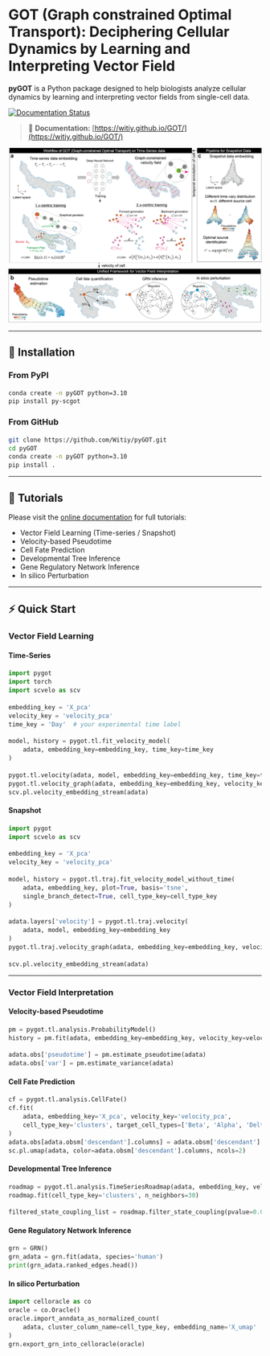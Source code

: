 # GOT (Graph constrained Optimal Transport): Deciphering Cellular Dynamics by Learning and Interpreting Vector Field

**pyGOT** is a Python package designed to help biologists analyze cellular dynamics by learning and interpreting vector fields from single-cell data.

[![Documentation Status](https://img.shields.io/badge/docs-online-blue?logo=readthedocs)](https://witiy.github.io/GOT/)

> 📘 **Documentation:** [https://witiy.github.io/GOT/](https://witiy.github.io/GOT/)

<p align="center">
  <img src="docs/source/1fig1.png" width="800px">
</p>

---

## 🚀 Installation

### From PyPI

```bash
conda create -n pyGOT python=3.10
pip install py-scgot
```

### From GitHub

```bash
git clone https://github.com/Witiy/pyGOT.git
cd pyGOT
conda create -n pyGOT python=3.10
pip install .
```

---

## 🧭 Tutorials

Please visit the [online documentation](https://witiy.github.io/GOT/) for full tutorials:

- Vector Field Learning (Time-series / Snapshot)
- Velocity-based Pseudotime
- Cell Fate Prediction
- Developmental Tree Inference
- Gene Regulatory Network Inference
- In silico Perturbation

---

## ⚡ Quick Start

### Vector Field Learning

#### Time-Series

```python
import pygot
import torch
import scvelo as scv

embedding_key = 'X_pca'
velocity_key = 'velocity_pca'
time_key = 'Day'  # your experimental time label

model, history = pygot.tl.fit_velocity_model(
    adata, embedding_key=embedding_key, time_key=time_key
)

pygot.tl.velocity(adata, model, embedding_key=embedding_key, time_key=time_key)
pygot.tl.velocity_graph(adata, embedding_key=embedding_key, velocity_key=velocity_key)
scv.pl.velocity_embedding_stream(adata)
```

#### Snapshot

```python
import pygot
import scvelo as scv

embedding_key = 'X_pca'
velocity_key = 'velocity_pca'

model, history = pygot.tl.traj.fit_velocity_model_without_time(
    adata, embedding_key, plot=True, basis='tsne',
    single_branch_detect=True, cell_type_key=cell_type_key
)

adata.layers['velocity'] = pygot.tl.traj.velocity(
    adata, model, embedding_key=embedding_key
)
pygot.tl.traj.velocity_graph(adata, embedding_key=embedding_key, velocity_key=velocity_key)

scv.pl.velocity_embedding_stream(adata)
```

---

### Vector Field Interpretation

#### Velocity-based Pseudotime

```python
pm = pygot.tl.analysis.ProbabilityModel()
history = pm.fit(adata, embedding_key=embedding_key, velocity_key=velocity_key)

adata.obs['pseudotime'] = pm.estimate_pseudotime(adata)
adata.obs['var'] = pm.estimate_variance(adata)
```

#### Cell Fate Prediction

```python
cf = pygot.tl.analysis.CellFate()
cf.fit(
    adata, embedding_key='X_pca', velocity_key='velocity_pca',
    cell_type_key='clusters', target_cell_types=['Beta', 'Alpha', 'Delta', 'Epsilon']
)
adata.obs[adata.obsm['descendant'].columns] = adata.obsm['descendant']
sc.pl.umap(adata, color=adata.obsm['descendant'].columns, ncols=2)
```

#### Developmental Tree Inference

```python
roadmap = pygot.tl.analysis.TimeSeriesRoadmap(adata, embedding_key, velocity_key, time_key)
roadmap.fit(cell_type_key='clusters', n_neighbors=30)

filtered_state_coupling_list = roadmap.filter_state_coupling(pvalue=0.001)
```

#### Gene Regulatory Network Inference

```python
grn = GRN()
grn_adata = grn.fit(adata, species='human')
print(grn_adata.ranked_edges.head())
```

#### In silico Perturbation

```python
import celloracle as co
oracle = co.Oracle()
oracle.import_anndata_as_normalized_count(
    adata, cluster_column_name=cell_type_key, embedding_name='X_umap'
)
grn.export_grn_into_celloracle(oracle)
```
